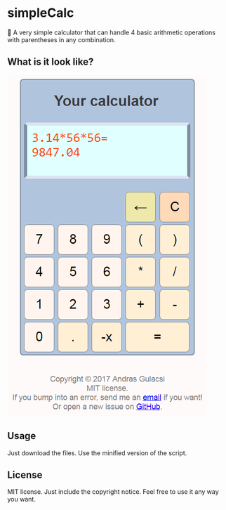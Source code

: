 # simpleCalc

:1234: A very simple calculator that can handle 4 basic arithmetic operations with parentheses in any combination.

## What is it look like?

![Alt text](https://github.com/SalsaBoy990/simpleCalc/blob/master/files/screenshot.png)

## Usage

Just download the files.
Use the minified version of the script.

## License

MIT license. Just include the copyright notice. Feel free to use it any way you want.



